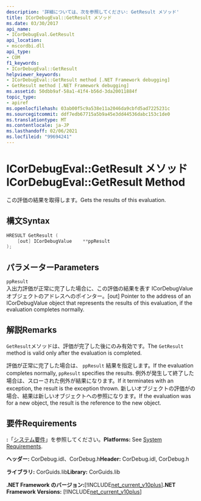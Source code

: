 ```yaml
---
description: '詳細については、次を参照してください: GetResult メソッド'
title: ICorDebugEval::GetResult メソッド
ms.date: 03/30/2017
api_name:
- ICorDebugEval.GetResult
api_location:
- mscordbi.dll
api_type:
- COM
f1_keywords:
- ICorDebugEval::GetResult
helpviewer_keywords:
- ICorDebugEval::GetResult method [.NET Framework debugging]
- GetResult method [.NET Framework debugging]
ms.assetid: 50dbb9af-58a1-41f4-b56d-3da20011884f
topic_type:
- apiref
ms.openlocfilehash: 03ab00f5c9a538e11a2046da9cbfd5ad7225231c
ms.sourcegitcommit: ddf7edb67715a5b9a45e3dd44536dabc153c1de0
ms.translationtype: MT
ms.contentlocale: ja-JP
ms.lasthandoff: 02/06/2021
ms.locfileid: "99694241"
---
```

# <a name="icordebugevalgetresult-method"></a><span data-ttu-id="96565-103">ICorDebugEval::GetResult メソッド</span><span class="sxs-lookup"><span data-stu-id="96565-103">ICorDebugEval::GetResult Method</span></span>

<span data-ttu-id="96565-104">この評価の結果を取得します。</span><span class="sxs-lookup"><span data-stu-id="96565-104">Gets the results of this evaluation.</span></span>  
  
## <a name="syntax"></a><span data-ttu-id="96565-105">構文</span><span class="sxs-lookup"><span data-stu-id="96565-105">Syntax</span></span>  
  
```cpp  
HRESULT GetResult (  
    [out] ICorDebugValue    **ppResult  
);  
```  
  
## <a name="parameters"></a><span data-ttu-id="96565-106">パラメーター</span><span class="sxs-lookup"><span data-stu-id="96565-106">Parameters</span></span>  

 `ppResult`  
 <span data-ttu-id="96565-107">入出力評価が正常に完了した場合に、この評価の結果を表す ICorDebugValue オブジェクトのアドレスへのポインター。</span><span class="sxs-lookup"><span data-stu-id="96565-107">[out] Pointer to the address of an ICorDebugValue object that represents the results of this evaluation, if the evaluation completes normally.</span></span>  
  
## <a name="remarks"></a><span data-ttu-id="96565-108">解説</span><span class="sxs-lookup"><span data-stu-id="96565-108">Remarks</span></span>  

 <span data-ttu-id="96565-109">`GetResult`メソッドは、評価が完了した後にのみ有効です。</span><span class="sxs-lookup"><span data-stu-id="96565-109">The `GetResult` method is valid only after the evaluation is completed.</span></span>  
  
 <span data-ttu-id="96565-110">評価が正常に完了した場合は、 `ppResult` 結果を指定します。</span><span class="sxs-lookup"><span data-stu-id="96565-110">If the evaluation completes normally, `ppResult` specifies the results.</span></span> <span data-ttu-id="96565-111">例外が発生して終了した場合は、スローされた例外が結果になります。</span><span class="sxs-lookup"><span data-stu-id="96565-111">If it terminates with an exception, the result is the exception thrown.</span></span> <span data-ttu-id="96565-112">新しいオブジェクトの評価がの場合、結果は新しいオブジェクトへの参照になります。</span><span class="sxs-lookup"><span data-stu-id="96565-112">If the evaluation was for a new object, the result is the reference to the new object.</span></span>  
  
## <a name="requirements"></a><span data-ttu-id="96565-113">要件</span><span class="sxs-lookup"><span data-stu-id="96565-113">Requirements</span></span>  

 <span data-ttu-id="96565-114">**:**「[システム要件](../../get-started/system-requirements.md)」を参照してください。</span><span class="sxs-lookup"><span data-stu-id="96565-114">**Platforms:** See [System Requirements](../../get-started/system-requirements.md).</span></span>  
  
 <span data-ttu-id="96565-115">**ヘッダー:** CorDebug.idl、CorDebug.h</span><span class="sxs-lookup"><span data-stu-id="96565-115">**Header:** CorDebug.idl, CorDebug.h</span></span>  
  
 <span data-ttu-id="96565-116">**ライブラリ:** CorGuids.lib</span><span class="sxs-lookup"><span data-stu-id="96565-116">**Library:** CorGuids.lib</span></span>  
  
 <span data-ttu-id="96565-117">**.NET Framework のバージョン:**[!INCLUDE[net_current_v10plus](../../../../includes/net-current-v10plus-md.md)]</span><span class="sxs-lookup"><span data-stu-id="96565-117">**.NET Framework Versions:** [!INCLUDE[net_current_v10plus](../../../../includes/net-current-v10plus-md.md)]</span></span>
